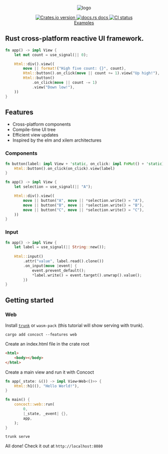 <p align="center">
  <img alt="logo" src="./logo.png">
</p>

<div align="center">
 <a href="https://crates.io/crates/concoct">
    <img src="https://img.shields.io/crates/v/concoct?style=flat-square"
    alt="Crates.io version" />
  </a>
  <a href="https://docs.rs/concoct">
    <img src="https://img.shields.io/badge/docs-latest-blue.svg?style=flat-square"
      alt="docs.rs docs" />
  </a>
   <a href="https://github.com/concoct-rs/concoct/actions">
    <img src="https://github.com/matthunz/concoct/actions/workflows/rust.yml/badge.svg"
      alt="CI status" />
  </a>
</div>

<div align="center">
 <a href="https://github.com/concoct-rs/concoct/tree/main/examples">Examples</a>
</div>

## Rust cross-platform reactive UI framework.

```rust
fn app() -> impl View {
    let mut count = use_signal(|| 0);

    Html::div().view((
        move || format!("High five count: {}", count),
        Html::button().on_click(move || count += 1).view("Up high!"),
        Html::button()
            .on_click(move || count -= 1)
            .view("Down low!"),
    ))
}
```

## Features
 - Cross-platform components
 - Compile-time UI tree
 - Efficient view updates
 - Inspired by the elm and xilem architectures


### Components

```rust
fn button(label: impl View + 'static, on_click: impl FnMut() + 'static) -> impl View {
    Html::button().on_click(on_click).view(label)
}

fn app() -> impl View {
    let selection = use_signal(|| "A");

    Html::div().view((
        move || button("A", move || *selection.write() = "A"),
        move || button("B", move || *selection.write() = "B"),
        move || button("C", move || *selection.write() = "C"),
    ))
}
```

### Input
```rust
fn app() -> impl View {
    let label = use_signal(|| String::new());
    
    Html::input()
        .attr("value", label.read().clone())
        .on_input(move |event| {
            event.prevent_default();
            *label.write() = event.target().unwrap().value();
        })
}
```

## Getting started
### Web
Install [`trunk`](https://trunkrs.dev) or `wasm-pack` (this tutorial will show serving with trunk).

```
cargo add concoct --features web
```

Create an index.html file in the crate root
```html
<html>
    <body></body>
</html>
```

Create a main view and run it with Concoct
```rust
fn app(_state: &()) -> impl View<Web<()>> {
    Html::h1((), "Hello World!"),
}

fn main() {
    concoct::web::run(
        0,
        |_state, _event| {},
        app,
    );
}
```

```
trunk serve
````
All done! Check it out at `http://localhost:8080`
